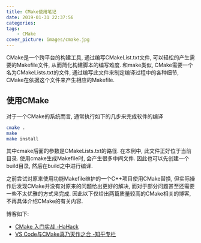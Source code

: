 ```yaml
---
title: CMake使用笔记
date: 2019-01-31 22:37:56
categories:
tags:
    - CMake
cover_picture: images/cmake.jpg
---
```

<!-- <script type="text/javascript" src="https://cdnjs.cloudflare.com/ajax/libs/mathjax/2.7.4/MathJax.js?config=default"></script> -->

CMake是一个跨平台的构建工具, 通过编写CMakeList.txt文件, 可以轻松的产生需要的Makefile文件, 从而简化构建脚本的编写难度. 和make类似, CMake需要一个名为CMakeLists.txt的文件, 通过编写此文件来制定编译过程中的各种细节, CMake在依据这个文件来产生相应的Makefile.



使用CMake
------------
对于一个CMake的系统而言, 通常执行如下的几步来完成软件的编译

``` bash
cmake .
make
make install
```
其中cmake后面的参数是CMakeLists.txt的路径. 在本例中, 此文件正好位于当前目录. 使用cmake生成Makefile时, 会产生很多中间文件. 因此也可以先创建一个build目录, 然后在build之中进行编译.

之前尝试对原来使用功能Makefile维护的一个C++项目使用CMake替换, 但实际操作后发现CMake并没有对原来的问题给出更好的解决, 而对于部分问题甚至还需要一些不太优雅的方式来完成. 因此以下仅给出两篇质量较高的CMake相关的博客, 不再具体介绍CMake的有关内容.

博客如下:

- [CMake 入门实战 -HaHack](https://www.hahack.com/codes/cmake/)
- [VS Code与CMake真乃天作之合 -知乎专栏](https://zhuanlan.zhihu.com/p/52874931)

